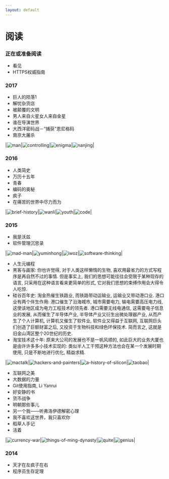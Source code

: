 ```yaml
---
layout: default
---
```


# 阅读

### 正在或准备阅读
+ 看见
+ HTTPS权威指南

### 2017
+ 巨人的陨落1
+ 解忧杂货店
+ 被颠覆的文明
+ 男人来自火星女人来自金星
+ 谁在导演世界
+ 大西洋密码战－“捕获”恩尼格码
+ 南京大屠杀

|![man](./man-from-star.jpg?raw=true)|![controlling](./who-is-controlling-the-world.jpg?raw=true)|![enigma](./seizing-the-enigma.jpg?raw=true)|![nanjing](./nanjing.jpg?raw=true)|

### 2016
+ 人类简史
+ 万历十五年
+ 青春
+ 编码的奥秘
+ 疯子
+ 在痛苦的世界中尽力而为

|![brief-history](./brief-history-of-humankind.jpg?raw=true)|![wanli](./wanli.jpg?raw=true)|![youth](./youth.jpg?raw=true)|![code](./code.jpg?raw=true)|

### 2015
+ 我是沃兹
+ 软件管理沉思录

|![mad-man](./mad-man.jpg?raw=true)|![yuminhong](./try-your-best-in-the-hard-world.jpg?raw=true)|![iwoz](./iwoz.jpg?raw=true)|![software-thinking](./software-thinking.jpg?raw=true)|

+ 人生元编程
+ 黑客与画家: 你也许觉得, 对于人类这样懒惰的生物, 喜欢用最省力的方式写程序是再自然不过的事情. 但是事实上, 我们的思想可能往往会受限于某种现存的语言, 只采用在这种语言看来更简单的形式, 它对我们思想的束缚作用会大得令人吃惊.
+ 硅谷百年史: 淘金热催生铁路业, 而铁路带动运输业, 运输业又带动港口业. 港口业有两个伴生作用: 港口催生了沿海城市, 城市需要电力, 输电需要高压电力线, 这使该地区成为电力工程技术的领先者. 港口需要无线电通信, 这需要电子信息业的发展, 从而催生了半导体产业, 半导体产业又衍生出微处理器产业, 从而产生了个人计算机, 计算机又催生了软件业, 软件业又得益于互联网, 互联网巨头们创造了巨额财富之后, 又投资于生物科技和绿色环保技术. 简而言之, 这就是旧金山湾区整个20世纪的历史.
+ 淘宝技术这十年: 原来大公司的发展也不是一帆风顺的, 如此巨大的业务大厦也是由许许多多小技术实现的: 类似半人工干预这种方法也会在某一个发展时期使用, 只是不断地进行优化, 精益求精.

|![mactalk](./mactalk.jpg?raw=true)|![hackers-and-painters](./hackers-and-painters.jpg?raw=true)|![a-history-of-silicon](./a-history-of-silicon.jpg?raw=true)|![taobao](./taobao.jpg?raw=true)|

+ 互联网之美
+ 大数据的力量
+ Git使用指南, Li Yanrui
+ 好安静的书
+ 货币战争
+ 明朝那些事儿
+ 另一个我——听弗洛伊德解密心理
+ 我不喜欢这世界，我只喜欢你
+ 稻草人手记
+ 活着

|![currency-war](./currency-war.jpg?raw=true)|![things-of-ming-dynasty](./things-of-ming-dynasty.jpg?raw=true)|![quite](./quite.jpg?raw=true)|![genius](./genius-left.jpg?raw=true)|

### 2014
+ 天才在左疯子在右
+ 程序员生存定理
